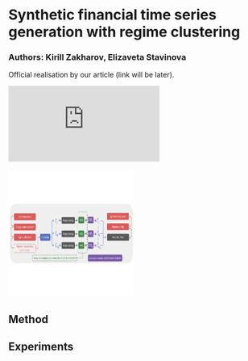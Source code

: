 # Synthetic financial time series generation with regime clustering
### Authors: Kirill Zakharov, Elizaveta Stavinova

Official realisation by our article (link will be later).

![This is an image](https://github.com/kirillzx/CLSGAN/blob/main/images/pipeline_V3.pdf)

<img src="https://github.com/kirillzx/CLSGAN/blob/main/images/pipeline_V3.pdf" width=250 height=250/>

## Method

## Experiments
